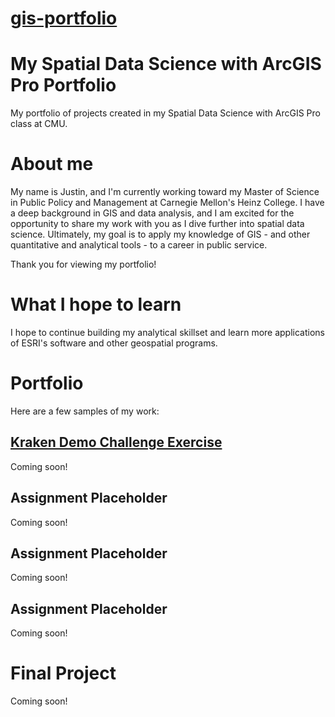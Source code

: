 # [gis-portfolio](https://jredman14.github.io/gis-portfolio/)

# My Spatial Data Science with ArcGIS Pro Portfolio
My portfolio of projects created in my Spatial Data Science with ArcGIS Pro class at CMU.

# About me
My name is Justin, and I'm currently working toward my Master of Science in Public Policy and Management at Carnegie Mellon's Heinz College. I have a deep background in GIS and data analysis, and I am excited for the opportunity to share my work with you as I dive further into spatial data science. Ultimately, my goal is to apply my knowledge of GIS - and other quantitative and analytical tools - to a career in public service.

Thank you for viewing my portfolio! 

# What I hope to learn
I hope to continue building my analytical skillset and learn more applications of ESRI's software and other geospatial programs. 

# Portfolio
Here are a few samples of my work:

## [Kraken Demo Challenge Exercise](/kraken-demo.md)
Coming soon!

## Assignment Placeholder
Coming soon!

## Assignment Placeholder
Coming soon!

## Assignment Placeholder
Coming soon!

# Final Project
Coming soon!
